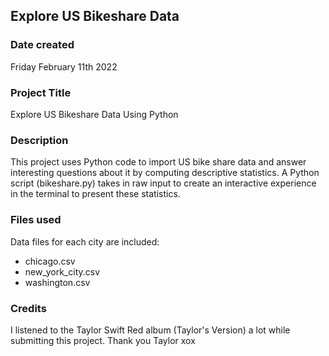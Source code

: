 ## Explore US Bikeshare Data

### Date created
Friday February 11th 2022

### Project Title
Explore US Bikeshare Data Using Python

### Description
This project uses Python code to import US bike share data and answer interesting questions about it by computing descriptive statistics. A Python script (bikeshare.py) takes in raw input to create an interactive experience in the terminal to present these statistics.

### Files used
Data files for each city are included:
 - chicago.csv
 - new_york_city.csv
 - washington.csv

### Credits
I listened to the Taylor Swift Red album (Taylor's Version) a lot while submitting this project. Thank you Taylor xox
